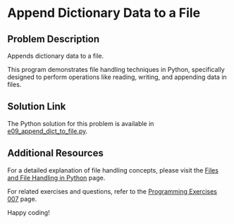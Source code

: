 # Append Dictionary Data to a File

## Problem Description
Appends dictionary data to a file.

This program demonstrates file handling techniques in Python, specifically designed to perform operations like reading, writing, and appending data in files.

## Solution Link
The Python solution for this problem is available in [e09_append_dict_to_file.py](./e09_append_dict_to_file.py).

## Additional Resources
For a detailed explanation of file handling concepts, please visit the [Files and File Handling in Python](https://jsp.shiksha/index.php/portfolio/bcse101e-computer-programming-python/files-and-file-handling-python) page.

For related exercises and questions, refer to the [Programming Exercises 007](https://jsp.shiksha/index.php/portfolio/bcse101e-computer-programming-python/files-and-file-handling-python/programming-exercises-007) page.

Happy coding!
